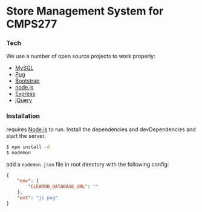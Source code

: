 # Store Management System for CMPS277
### Tech

We use a number of open source projects to work properly:
* [MySQL]
* [Pug] 
* [Bootstrap]
* [node.js]
* [Express]
* [jQuery]

### Installation
requires [Node.js](https://nodejs.org/) to run.
Install the dependencies and devDependencies and start the server.

```sh
$ npm install -d
$ nodemon
```

add a `nodemon.json` file in root directory with the following config:
```json
{
    "env": {
        "CLEARDB_DATABASE_URL": ""
    },
    "ext": "js pug"
}
```

   [MySQL]: <http://mysql.com>
   [Pug]: <http://pugjs.org>
   [node.js]: <http://nodejs.org>
   [Bootstrap]: <http://twitter.github.com/bootstrap/>
   [jQuery]: <http://jquery.com>
   [express]: <http://expressjs.com>
